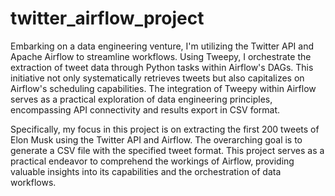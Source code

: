 # twitter_airflow_project

Embarking on a data engineering venture, I'm utilizing the Twitter API and Apache Airflow to streamline workflows. Using Tweepy, I orchestrate the extraction of tweet data through Python tasks within Airflow's DAGs. This initiative not only systematically retrieves tweets but also capitalizes on Airflow's scheduling capabilities. The integration of Tweepy within Airflow serves as a practical exploration of data engineering principles, encompassing API connectivity and results export in CSV format.

Specifically, my focus in this project is on extracting the first 200 tweets of Elon Musk using the Twitter API and Airflow. The overarching goal is to generate a CSV file with the specified tweet format. This project serves as a practical endeavor to comprehend the workings of Airflow, providing valuable insights into its capabilities and the orchestration of data workflows.
